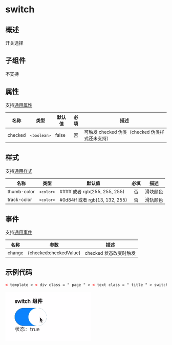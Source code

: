 <!-- 源地址: https://iot.mi.com/vela/quickapp/zh/components/form/switch.html -->

# switch

## 概述

开关选择

## 子组件

不支持

## 属性

支持[通用属性](</vela/quickapp/zh/components/general/properties.html>)

名称 | 类型 | 默认值 | 必填 | 描述  
---|:---:|---|:---:|---  
checked | `<boolean>` | false | 否 | 可触发 checked 伪类（checked 伪类样式还未支持）  
  
## 样式

支持[通用样式](</vela/quickapp/zh/components/general/style.html>)

名称 | 类型 | 默认值 | 必填 | 描述  
---|:---:|---|:---:|---  
thumb-color | `<color>` | #ffffff 或者 rgb(255, 255, 255) | 否 | 滑块颜色  
track-color | `<color>` | #0d84ff 或者 rgb(13, 132, 255) | 否 | 滑轨颜色  
  
## 事件

支持[通用事件](</vela/quickapp/zh/components/general/events.html>)

名称 | 参数 | 描述  
---|:---:|---  
change | {checked:checkedValue} | checked 状态改变时触发  
  
## 示例代码
```html
< template > < div class = " page " > < text class = " title " > switch 组件 </ text > < switch checked = " {{ switchValue }} " class = " switch " @change = " onSwitchChange " > </ switch > < text > 状态：{{ switchValue }} </ text > </ div > </ template > < script > export default { private : { switchValue : true } , onSwitchChange (e) { this.switchValue = e.checked } } </ script > < style > .page { flex-direction : column ; padding : 30px ; background-color : #ffffff ; } .title { font-weight : bold ; } .switch { width : 100px ; margin-top : 10px ; } </ style >
```

![](../../images/switch.gif)
